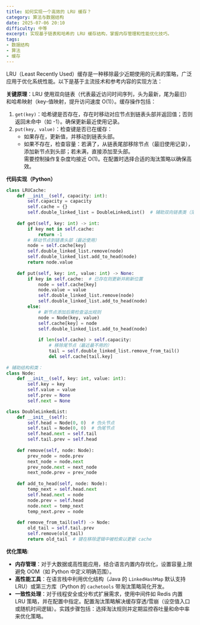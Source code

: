 ```yaml
---
title: 如何实现一个高效的 LRU 缓存？
category: 算法与数据结构
date: 2025-07-06 20:10
difficulty: 中等
excerpt: 实现基于链表和哈希的 LRU 缓存结构，掌握内存管理和性能优化技巧。
tags:
- 数据结构
- 算法
- 缓存
---
```

LRU（Least Recently Used）缓存是一种移除最少近期使用的元素的策略，广泛应用于优化系统性能。以下是基于主流技术和参考内容的实现方法：  

**关键原理**：LRU 使用双向链表（代表最近访问时间序列，头为最新，尾为最旧）和哈希映射（key-值映射，提升访问速度 O(1)）。缓存操作包括：  
1. `get(key)`：哈希键是否存在，存在时移动对应节点到链表头部并返回值；否则返回未命中（如 -1）。确保更新最近使用记录。  
2. `put(key, value)`：检查键是否已在缓存：  
   - 如果存在，更新值，并移动到链表头部。  
   - 如果不存在，检查容量：若满了，从链表尾部移除节点（最旧使用记录），添加新节点到头部；若未满，直接添加至头部。  
需要控制操作复杂度均接近 O(1)。在配置时选择合适的淘汰策略以确保高效。  

**代码实现（Python）**  

``` python
class LRUCache:
    def __init__(self, capacity: int):
        self.capacity = capacity
        self.cache = {}
        self.double_linked_list = DoubleLinkedList()  # 辅助双向链表类（见下文）
    
    def get(self, key: int) -> int:
        if key not in self.cache:
            return -1
        # 移动节点到链表头部（最近使用）
        node = self.cache[key]
        self.double_linked_list.remove(node)
        self.double_linked_list.add_to_head(node)
        return node.value
    
    def put(self, key: int, value: int) -> None:
        if key in self.cache:  # 已存在则更新并刷新位置
            node = self.cache[key]
            node.value = value
            self.double_linked_list.remove(node)
            self.double_linked_list.add_to_head(node)
        else:
            # 新节点添加后需检查溢出规则
            node = Node(key, value)
            self.cache[key] = node
            self.double_linked_list.add_to_head(node)
            
            if len(self.cache) > self.capacity:
                # 移除尾节点（最近最不用的）
                tail = self.double_linked_list.remove_from_tail()
                del self.cache[tail.key]
    
# 辅助结构和类：
class Node:
    def __init__(self, key: int, value: int):
        self.key = key
        self.value = value
        self.prev = None
        self.next = None

class DoubleLinkedList:
    def __init__(self):
        self.head = Node(0, 0)  # 伪头节点
        self.tail = Node(0, 0)  # 伪尾节点
        self.head.next = self.tail
        self.tail.prev = self.head
    
    def remove(self, node: Node):
        prev_node = node.prev
        next_node = node.next
        prev_node.next = next_node
        next_node.prev = prev_node
    
    def add_to_head(self, node: Node):
        temp_next = self.head.next
        self.head.next = node
        node.prev = self.head
        node.next = temp_next
        temp_next.prev = node
    
    def remove_from_tail(self) -> Node:
        old_tail = self.tail.prev
        self.remove(old_tail)
        return old_tail  # 键在移除逻辑中被检索以更新 cache
```  

**优化策略**:  
- **内存管理**：对于大数据或高性能应用，结合语言内置内存优化，设置容量上限避免 OOM（如 Python 中定义明确范围）。  
- **高性能工具**：在语言栈中利用优化结构（Java 的 `LinkedHashMap` 默认支持 LRU）或第三方库（Python 的 `cachetools` 带淘汰策略简化开发。  
- **一致性处理**：对于线程安全或分布式扩展需求，使用中间件如 Redis 内置 LRU 策略，并在配置中指定。配置淘汰策略解决缓存穿透/雪崩（设空值入口或随机时间逻辑）。实践步骤包括：选择淘汰规则并定期监控吞吐量和命中率来优化策略。  
